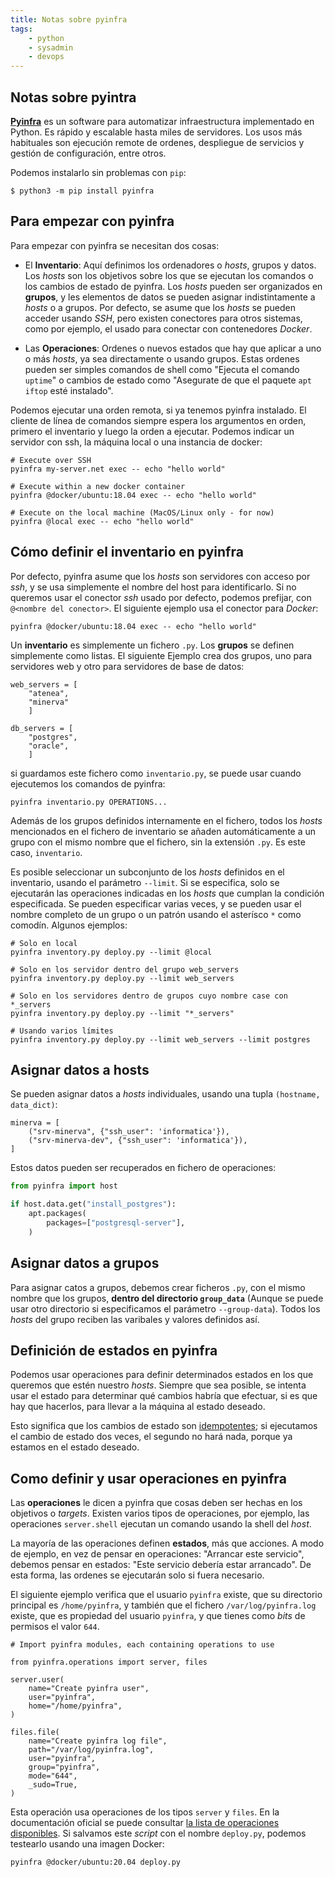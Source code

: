```yaml
---
title: Notas sobre pyinfra
tags:
    - python
    - sysadmin
    - devops
---
```


## Notas sobre pyintra

**[Pyinfra](https://pyinfra.com/)** es un software para automatizar infraestructura
implementado en Python. Es rápido y escalable hasta miles de servidores. Los usos
más habituales son ejecución remote de ordenes, despliegue de servicios y gestión
de configuración, entre otros.

Podemos instalarlo sin problemas con `pip`:

```shell
$ python3 -m pip install pyinfra
```

## Para empezar con pyinfra

Para empezar con pyinfra se necesitan dos cosas:

- El **Inventario**: Aquí definimos los ordenadores o _hosts_, grupos y datos.
  Los _hosts_ son los objetivos sobre los que se ejecutan los comandos o los
  cambios de estado de pyinfra. Los _hosts_ pueden ser organizados en
  **grupos**, y les elementos de datos se pueden asignar indistintamente a
  _hosts_ o a grupos. Por defecto, se asume que los _hosts_ se pueden acceder
  usando _SSH_, pero existen conectores para otros sistemas, como por ejemplo, el
  usado para conectar con contenedores _Docker_.

- Las **Operaciones**: Ordenes o nuevos estados que hay que aplicar a uno o más
  _hosts_, ya sea directamente o usando grupos. Estas ordenes pueden ser simples
  comandos de shell como "Ejecuta el comando `uptime`" o cambios de estado como
  "Asegurate de que el paquete `apt` `iftop` esté instalado".

Podemos ejecutar una orden remota, si ya tenemos pyinfra instalado. El cliente
de línea de comandos siempre espera los argumentos en orden, primero el
inventario y luego la orden a ejecutar. Podemos indicar un servidor con ssh, la
máquina local o una instancia de docker:

```shell
# Execute over SSH
pyinfra my-server.net exec -- echo "hello world"

# Execute within a new docker container
pyinfra @docker/ubuntu:18.04 exec -- echo "hello world"

# Execute on the local machine (MacOS/Linux only - for now)
pyinfra @local exec -- echo "hello world"
```

## Cómo definir el inventario en pyinfra

Por defecto, pyinfra asume que los _hosts_ son servidores con acceso por _ssh_, y
se usa simplemente el nombre del host para identificarlo. Si no queremos usar el
conector _ssh_ usado por defecto, podemos prefijar, con `@<nombre del
conector>`. El siguiente ejemplo usa el conector para _Docker_:

```
pyinfra @docker/ubuntu:18.04 exec -- echo "hello world"
```

Un **inventario** es simplemente un fichero `.py`. Los **grupos** se definen
simplemente como listas. El siguiente Ejemplo crea dos grupos, uno para servidores
web y otro para servidores de base de datos:

```PY
web_servers = [
    "atenea",
    "minerva"
    ]

db_servers = [
    "postgres",
    "oracle",
    ]
```

si guardamos este fichero como `inventario.py`, se puede usar cuando ejecutemos
los comandos de pyinfra:

```shell
pyinfra inventario.py OPERATIONS...
```

Además de los grupos definidos internamente en el fichero, todos los _hosts_
mencionados en el fichero de inventario se añaden automáticamente a un grupo con
el mismo nombre que el fichero, sin la extensión `.py`. Es este caso,
`inventario`.

Es posible seleccionar un subconjunto de los _hosts_ definidos en el inventario,
usando el parámetro `--limit`. Si se especifica, solo se ejecutarán las
operaciones indicadas en los _hosts_ que cumplan la condición especificada. Se
pueden especificar varias veces, y se pueden usar el nombre completo de un
grupo o un patrón usando el asterísco `*` como comodín. Algunos ejemplos:

```
# Solo en local
pyinfra inventory.py deploy.py --limit @local

# Solo en los servidor dentro del grupo web_servers
pyinfra inventory.py deploy.py --limit web_servers

# Solo en los servidores dentro de grupos cuyo nombre case con *_servers
pyinfra inventory.py deploy.py --limit "*_servers"

# Usando varios límites
pyinfra inventory.py deploy.py --limit web_servers --limit postgres
```

## Asignar datos a hosts

Se pueden asignar datos a _hosts_ individuales, usando una tupla `(hostname, data_dict)`:

```
minerva = [
    ("srv-minerva", {"ssh_user": 'informatica'}),
    ("srv-minerva-dev", {"ssh_user": 'informatica'}),
]
```

Estos datos pueden ser recuperados en fichero de operaciones:

```py
from pyinfra import host

if host.data.get("install_postgres"):
    apt.packages(
        packages=["postgresql-server"],
    )
```

## Asignar datos a grupos

Para asignar catos a grupos, debemos crear ficheros `.py`, con el mismo nombre que los
grupos, **dentro del directorio `group_data`** (Aunque se puede usar otro
directorio si especificamos el parámetro `--group-data`). Todos los _hosts_ 
del grupo reciben las varibales y valores definidos así.


## Definición de estados en pyinfra

Podemos usar operaciones para definir determinados estados en los que queremos
que estén nuestro _hosts_. Siempre que sea posible, se intenta usar el estado
para determinar qué cambios habría que efectuar, si es que hay que hacerlos,
para llevar a la máquina al estado deseado.

Esto significa que los cambios de estado son
[idempotentes](https://es.wikipedia.org/wiki/Idempotencia); si ejecutamos el
cambio de estado dos veces, el segundo no hará nada, porque ya estamos en el
estado deseado.

## Como definir y usar operaciones en pyinfra

Las **operaciones** le dicen a pyinfra que cosas deben ser hechas en los objetivos
o _targets_. Existen varios tipos de operaciones, por ejemplo, las operaciones
`server.shell` ejecutan un comando usando la shell del _host_.

La mayoría de las operaciones definen **estados**, más que acciones. A modo de
ejemplo, en vez de pensar en operaciones: "Arrancar este servicio", debemos
pensar en estados: "Este servicio debería estar arrancado". De esta forma,
las ordenes se ejecutarán solo si fuera necesario.

El siguiente ejemplo verifica que el usuario `pyinfra` existe, que su
directorio principal es `/home/pyinfra`, y también que el fichero `/var/log/pyinfra.log`
existe, que es propiedad del usuario `pyinfra`, y que tienes como _bits_ de permisos
el valor `644`.

```python3
# Import pyinfra modules, each containing operations to use

from pyinfra.operations import server, files

server.user(
    name="Create pyinfra user",
    user="pyinfra",
    home="/home/pyinfra",
)

files.file(
    name="Create pyinfra log file",
    path="/var/log/pyinfra.log",
    user="pyinfra",
    group="pyinfra",
    mode="644",
    _sudo=True,
)
```

Esta operación usa operaciones de los tipos `server` y `files`. En la
documentación oficial se puede consultar [la lista de operaciones
disponibles](https://docs.pyinfra.com/en/2.x/operations.html). Si salvamos este
_script_ con el nombre `deploy.py`, podemos testearlo usando una imagen Docker:

```shell
pyinfra @docker/ubuntu:20.04 deploy.py
```
